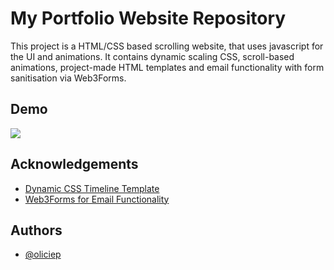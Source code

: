 
# My Portfolio Website Repository

This project is a HTML/CSS based scrolling website, that uses javascript for the UI and animations. It contains dynamic scaling CSS, scroll-based animations, project-made HTML templates and email functionality with form sanitisation via Web3Forms.


## Demo

![](https://github.com/oliciep/oliciep.github.io/blob/main/demo.gif)


## Acknowledgements
 - [Dynamic CSS Timeline Template](https://niemvuilaptrinh.medium.com/27-html-timeline-for-web-design-979b8e5d1c05)
 - [Web3Forms for Email Functionality](https://web3forms.com/)



## Authors

- [@oliciep](https://github.com/oliciep)

